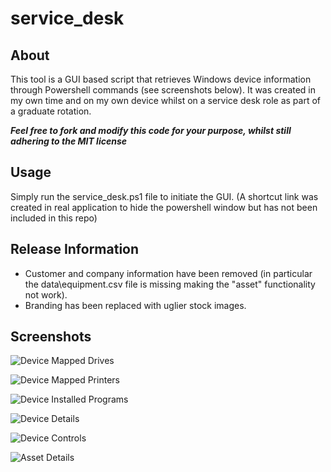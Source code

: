# service_desk

## About

This tool is a GUI based script that retrieves Windows device information through Powershell commands (see screenshots below). It was created in my own time and on my own device whilst on a service desk role as part of a graduate rotation. 

***Feel free to fork and modify this code for your purpose, whilst still adhering to the MIT license***

## Usage

Simply run the service_desk.ps1 file to initiate the GUI. (A shortcut link was created in real application to hide the powershell window but has not been included in this repo)

## Release Information

- Customer and company information have been removed (in particular the data\equipment.csv file is missing making the "asset" functionality not work). 
- Branding has been replaced with uglier stock images.

## Screenshots

![Device Mapped Drives](/screenshots/mappeddrive.jpg?raw=true "Device Mapped Drives")

![Device Mapped Printers](/screenshots/mappedprinter.jpg?raw=true "Device Mapped Printers")

![Device Installed Programs](/screenshots/installedprograms.jpg?raw=true "Device Installed Programs")

![Device Details](/screenshots/devicedetails.jpg?raw=true "Device Details")

![Device Controls](/screenshots/devicecontrols.jpg?raw=true "Device Controls")

![Asset Details](/screenshots/assetdetails.jpg?raw=true "Asset Details")

